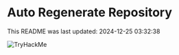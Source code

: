 # Auto Regenerate Repository

This README was last updated: 2024-12-25 03:32:38

 ![TryHackMe](https://tryhackme.com/badge/533634)